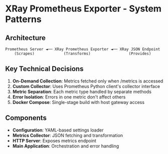 # XRay Prometheus Exporter - System Patterns

## Architecture

```
Prometheus Server ◄── XRay Prometheus Exporter ◄── XRay JSON Endpoint
    (Scrapes)             (Transforms)                 (Provides)
```

## Key Technical Decisions

1. **On-Demand Collection**: Metrics fetched only when /metrics is accessed
2. **Custom Collector**: Uses Prometheus Python client's collector interface
3. **Metric Separation**: Each metric type handled by separate methods
4. **Error Isolation**: Errors in one metric don't affect others
5. **Docker Compose**: Single-stage build with host gateway access

## Components

- **Configuration**: YAML-based settings loader
- **Metrics Collector**: JSON fetching and transformation
- **HTTP Server**: Exposes metrics endpoint
- **Main Application**: Orchestration and error handling
